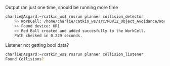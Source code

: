 Output ran just one time, should be running more time


```sh
charlie@Asgard:~/catkin_ws$ rosrun planner collision_detector 
	>> WorkCell: /home/charlie/catkin_ws/src/ROVI2_Object_Avoidance/WorkCell_scenes/WorkStation_2/WC2_Scene.wc.xml
	>> Found device: UR1
	>> Red Ball created and added succesfully to the WorkCell.
	Path checked in 0.229 seconds.
```

Listener not getting bool data?

```sh
charlie@Asgard:~/catkin_ws$ rosrun planner collision_listener 
Found Collisions?
```
